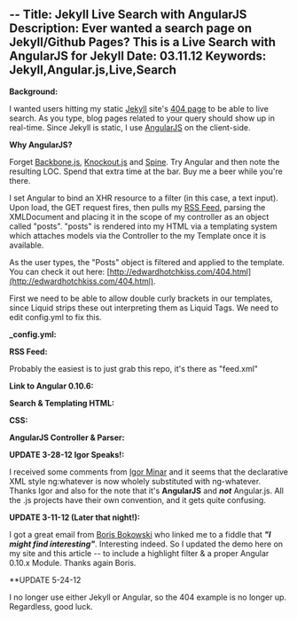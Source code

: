--
Title: Jekyll Live Search with AngularJS
Description: Ever wanted a search page on Jekyll/Github Pages? This is a Live Search with AngularJS for Jekyll
Date: 03.11.12
Keywords: Jekyll,Angular.js,Live,Search
--

**Background:**

I wanted users hitting my static [Jekyll](http://jekyllrb.com/) site's [404 page](http://edwardhotchkiss.com/404.html) to be able to live search. As you type, blog pages related to your query should show up in real-time. Since Jekyll is static, I use [AngularJS](http://angularjs.org) on the client-side.

**Why AngularJS?**

Forget [Backbone.js](http://documentcloud.github.com/backbone/), [Knockout.js](http://knockoutjs.com/) and [Spine](https://github.com/maccman/spine). Try Angular and then note the resulting LOC. Spend that extra time at the bar. Buy me a beer while you're there.

I set Angular to bind an XHR resource to a filter (in this case, a text input). Upon load, the GET request fires, then pulls my [RSS Feed](/feed.xml), parsing the XMLDocument and placing it in the scope of my controller as an object called "posts". "posts" is rendered into my HTML via a templating system which attaches models via the Controller to the my Template once it is available.

As the user types, the "Posts" object is filtered and applied to the template. You can check it out here: [http://edwardhotchkiss.com/404.html](http://edwardhotchkiss.com/404.html).

First we need to be able to allow double curly brackets in our templates, since Liquid strips these out interpreting them as Liquid Tags. We need to edit config.yml to fix this.

**_config.yml:**

<script src="https://gist.github.com/2785568.js?file=config.yml"></script>

**RSS Feed:**

Probably the easiest is to just grab this repo, it's there as "feed.xml"

<script src="https://gist.github.com/2785568.js?file=clone.sh"></script>

**Link to Angular 0.10.6:**

<script src="https://gist.github.com/2785568.js?file=link_to.html"></script>

**Search & Templating HTML:**

<script src="https://gist.github.com/2785568.js?file=search_html.html"></script>

**CSS:**

<script src="https://gist.github.com/2785568.js?file=style.css"></script>

**AngularJS Controller & Parser:**

<script src="https://gist.github.com/2785568.js?file=angular_app.js"></script>

**UPDATE 3-28-12 Igor Speaks!:**

I received some comments from [Igor Minar](https://twitter.com/#!/igorminar) and it seems that the declarative XML style ng:whatever is now wholely substituted with ng-whatever. Thanks Igor and also for the note that it's **AngularJS** and ***not*** Angular.js. All the .js projects have their own convention, and it gets quite confusing.

**UPDATE 3-11-12 (Later that night!):**

I got a great email from [Boris Bokowski](https://twitter.com/bokowski) who linked me to a fiddle that ***"I might find interesting"***. Interesting indeed. So I updated the demo here on my site and this article -- to include a highlight filter & a proper Angular 0.10.x Module. Thanks again Boris.

**UPDATE 5-24-12

I no longer use either Jekyll or Angular, so the 404 example is no longer up. Regardless, good luck.

